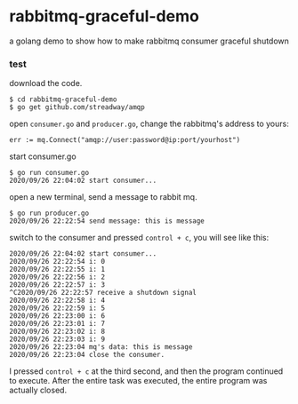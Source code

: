 # rabbitmq-graceful-demo
a golang demo to show how to make rabbitmq consumer graceful shutdown

### test
download the code. 


```
$ cd rabbitmq-graceful-demo
$ go get github.com/streadway/amqp
```
open `consumer.go` and `producer.go`, change the rabbitmq's address to yours:

`err := mq.Connect("amqp://user:password@ip:port/yourhost")`

start consumer.go
```
$ go run consumer.go
2020/09/26 22:04:02 start consumer...
```

open a new terminal, send a message to rabbit mq.
```
$ go run producer.go
2020/09/26 22:22:54 send message: this is message
```
switch to the consumer and pressed `control + c`, you will see like this:
```
2020/09/26 22:04:02 start consumer...
2020/09/26 22:22:54 i: 0
2020/09/26 22:22:55 i: 1
2020/09/26 22:22:56 i: 2
2020/09/26 22:22:57 i: 3
^C2020/09/26 22:22:57 receive a shutdown signal
2020/09/26 22:22:58 i: 4
2020/09/26 22:22:59 i: 5
2020/09/26 22:23:00 i: 6
2020/09/26 22:23:01 i: 7
2020/09/26 22:23:02 i: 8
2020/09/26 22:23:03 i: 9
2020/09/26 22:23:04 mq's data: this is message
2020/09/26 22:23:04 close the consumer.
```
I pressed `control + c` at the third second, and then the program continued to execute. After the entire task was executed, the entire program was actually closed.


